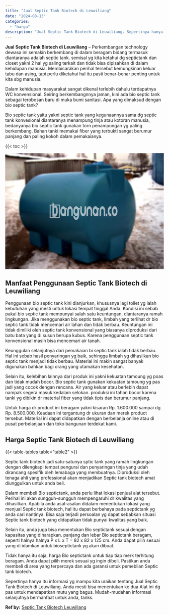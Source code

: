 ```yaml
---
title: "Jual Septic Tank Biotech di Leuwiliang"
date: "2024-08-13"
categories: 
  - "harga"
description: "Jual Septic Tank Biotech di Leuwiliang. Sepertinya hanya itu informasi yg mampu kita uraikan tentang Jual Septic Tank Biotech di Leuwiliang. Anda mesti bisa..."
---
```


**Jual Septic Tank Biotech di Leuwiliang** – Perkembangan technology dewasa ini semakin berkembang di dalam beragam bidang termasuk diantaranya adalah septic tank. semisal yg kita ketahui dg septictank dan closet yakni 2 hal yg saling terkait dan tidak bisa dipisahkan di dalam kehidupan manusia. Membicarakan perihal tersebut kemungkinan keluar tabu dan asing, tapi perlu diketahui hal itu pasti benar-benar penting untuk kita sbg manusia.

Dalam kehidupan masyarakat sangat dikenal terlebih dahulu terdapatnya WC konvensional. Seiring berkembangnnya jaman, kini ada bio septic tank sebagai terobosan baru di muka bumi sanitasi. Apa yang dimaksud dengan bio septic tank?

Bio septic tank yaitu yakni septic tank yang kegunaannya sama dg septic tank konvesional diantaranya menampung tinja atau kotoran manusia, bedanyanya bio septic tank gunakan torn penampungan yg paling berkembang. Bahan tanki memakai fiber yang terbukti sangat berumur panjang dan paling kokoh dalam pemakaianya.

{{< toc >}}

![Jual Septic Tank Biotech di Leuwiliang](/images/jual-bio-septictank-38.png)

## Manfaat Penggunaan Septic Tank Biotech di Leuwiliang

Penggunaan bio septic tank kini dianjurkan, khususnya lagi toilet yg ialah kebutuhan yang mesti untuk lokasi tempat tinggal Anda. Kondisi ini sebab pakai bio septic tank mempunyai salah satu keuntungan, diantaranya ramah lingkungan. Jika menggunakan bio septic tank, limbah yang terlihat dr bio septic tank tidak mencemari air lahan dan tidak berbau. Keuntungan ini tidak dimiliki oleh septic tank konvensional yang biasanya diproduksi dari batu bata yang di susun berupa kubus. Karena penggunaan septic tank konvensional masih bisa mencemari air tanah.

Keunggulan selanjutnya dari pemakaian bi septic tank ialah tidak berbau. Hal ini sebab hasil penyaringan yg baik, sehingga limbah yg dihasilkan bio septic tank menjadi tidak berbau. Material ini makin sangat banyak digunakan bahkan bagi orang yang utamakan kesehatan.

Selain itu, kelebihan lainnya dari produk ini yakni kekuatan tamoung yg poas dan tidak mudah bocor. Bio septic tank gunakan kekuatan tamoung yg pas jadi yang cocok dengan rencana. Air yang keluar atau berlebih dapat nampak segera masuk kedalam selokan. produksi ini tahan bocor karena tanki yg dibikin dr material fiber yang tidak tipis dan berumur panjang.

Untuk harga dr product ini beragam yakni kisaran Rp. 1.600.000 sampai dg Rp. 8.500.000. Keadaan ini tergantung dr ukuran dan merek product tersebut. Material ini dapat didapatkan dengan berbelanja online atau di pusat perbelanjaan dan toko bangunan terdekat kami.

## Harga Septic Tank Biotech di Leuwiliang

{{< table-tables table="table2" >}}

Septic tank biotech jadi satu-satunya sptic tank yang ramah lingkungan dengan dilengkapi tempat pengurai dan penyaringan tinja yang udah dirancang spesifik oleh lemabaga yang membuatnya. Diproduksi oleh tenaga ahli yang professional akan menjadikan Septic tank biotech amat diunggulkan untuk anda beli.

Dalam membeli Bio septictank, anda perlu lihat lokasi penjual alat tersebut. Perihal ini akan sungguh-sungguh mempengaruhi dr kwalitas yang dihasilkan. Apabila anda asal-asalan didalam menentukan lokasi yang menjual Septic tank biotech, hal itu dapat berbahaya pada septictank yg anda cari nantinya. Bisa saja terjadi persoalan yg dapat sebabkan situasi Septic tank biotech yang didapatkan tidak punyai kwalitas yang baik.

Selain itu, anda juga bisa menentukan Bio septictank sesuai dengan kapasitas yang diharapkan. panjang dan lebar Bio septictank beragam, seperti halnya halnya P x L x T = 82 x 82 x 125 cm. Anda dapat pilih sesuai yang di idamkan untuk bioseptictank yg akan dibuat.

Tidak hanya itu saja, harga Bio septictank untuk tiap tiap merk terhitung beragam. Anda dapat pilih merek sesuai yg ingin dibeli. Pastikan anda membeli di area yang terpercaya dan ada garansi untuk pemeblian Septic tank biotech.

Sepertinya hanya itu informasi yg mampu kita uraikan tentang Jual Septic Tank Biotech di Leuwiliang. Anda mesti bisa menentukan ke dua Alat ini dg pas untuk mendapatkan mutu yang bagus. Mudah-mudahan informasi selanjutnya bermanfaat untuk anda, tanks.

**Ref by:** [Septic Tank Biotech Leuwiliang](https://id.wikipedia.org/wiki/Septic)

